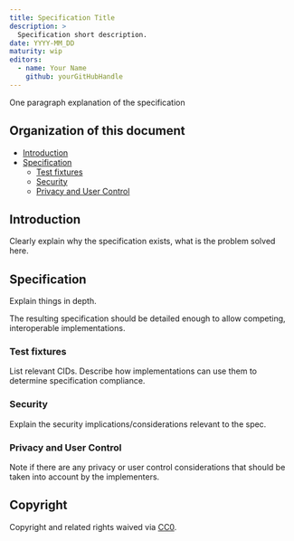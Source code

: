 ```yaml
---
title: Specification Title
description: >
  Specification short description.
date: YYYY-MM_DD
maturity: wip
editors:
  - name: Your Name
    github: yourGitHubHandle
---
```


One paragraph explanation of the specification

## Organization of this document

- [Introduction](#introduction)
- [Specification](#specification)
  - [Test fixtures](#test-fixtures)
  - [Security](#security)
  - [Privacy and User Control](#privacy-and-user-control)

## Introduction

Clearly explain why the specification exists, what is the problem solved here.

## Specification

Explain things in depth.

The resulting specification should be detailed enough to allow competing,
interoperable implementations.

### Test fixtures

List relevant CIDs. Describe how implementations can use them to determine
specification compliance.

### Security

Explain the security implications/considerations relevant to the spec.

### Privacy and User Control

Note if there are any privacy or user control considerations that should be
taken into account by the implementers.

## Copyright

Copyright and related rights waived via [CC0](https://creativecommons.org/publicdomain/zero/1.0/).
